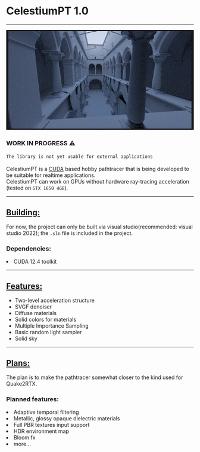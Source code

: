 <h1>CelestiumPT 1.0</h1>
<hr>
<img src="assets/repo_splash.png">
<h3>WORK IN PROGRESS ⚠</h3>
<code>The library is not yet usable for external applications</code><br><br>
CelestiumPT is a <a href="https://developer.nvidia.com/cuda-zone#:~:text=CUDA%C2%AE%20is%20a%20parallel,harnessing%20the%20power%20of%20GPUs.">CUDA</a> based hobby pathtracer that is being developed to be suitable for realtime applications.<br>
CelestiumPT can work on GPUs without hardware ray-tracing acceleration (tested on <code>GTX 1650 4GB</code>).

<hr>
<h2><u>Building:</u></h2>
For now, the project can only be built via  visual studio(recommended: visual studio 2022); the <code>.sln</code> file is included in the project.

<h3>Dependencies:</h3>
<li>CUDA 12.4 toolkit

<hr>
<h2><u>Features:</u></h2>
<ul>
<li>Two-level acceleration structure</li>
<li>SVGF denoiser</li>
<li>Diffuse materials</li>
<li>Solid colors for materials</li>
<li>Multiple Importance Sampling</li>
<li>Basic random light sampler</li>
<li>Solid sky</li>
</ul>

<hr>
<h2><u>Plans:</u></h2>
The plan is to make the pathtracer somewhat closer to the kind used for Quake2RTX.

<h3>Planned features:</h3>
<li>Adaptive temporal filtering</li>
<li>Metallic, glossy opaque dielectric materials</li>
<li>Full PBR textures input support</li>
<li>HDR environment map</li>
<li>Bloom fx</li>
<li>more...</li>
